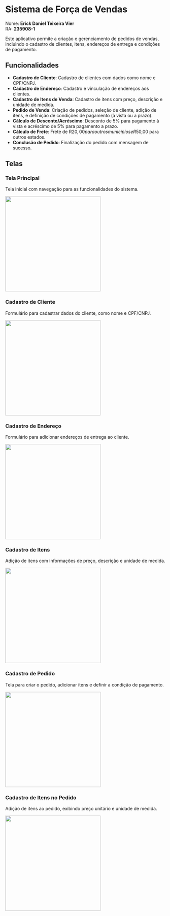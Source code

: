 # Sistema de Força de Vendas

Nome: **Erick Daniel Teixeira Vier**  
RA: **235908-1**

Este aplicativo permite a criação e gerenciamento de pedidos de vendas, incluindo o cadastro de clientes, itens, endereços de entrega e condições de pagamento.

## Funcionalidades

- **Cadastro de Cliente**: Cadastro de clientes com dados como nome e CPF/CNPJ.
- **Cadastro de Endereço**: Cadastro e vinculação de endereços aos clientes.
- **Cadastro de Itens de Venda**: Cadastro de itens com preço, descrição e unidade de medida.
- **Pedido de Venda**: Criação de pedidos, seleção de cliente, adição de itens, e definição de condições de pagamento (à vista ou a prazo).
- **Cálculo de Desconto/Acréscimo**: Desconto de 5% para pagamento à vista e acréscimo de 5% para pagamento a prazo.
- **Cálculo de Frete**: Frete de R$20,00 para outros municípios e R$50,00 para outros estados.
- **Conclusão de Pedido**: Finalização do pedido com mensagem de sucesso.

## Telas

### Tela Principal
Tela inicial com navegação para as funcionalidades do sistema.

<p align="left">
  <img src="https://github.com/ErickDaniel7/PDV-Forca-de-Vendas/blob/main/Images/TelaPrincipal.png" width="300px">
</p>

### Cadastro de Cliente
Formulário para cadastrar dados do cliente, como nome e CPF/CNPJ.

<p align="left">
  <img src="https://github.com/ErickDaniel7/PDV-Forca-de-Vendas/blob/main/Images/TelaCadastroCliente.png" width="300px">
</p>

### Cadastro de Endereço
Formulário para adicionar endereços de entrega ao cliente.

<p align="left">
  <img src="https://github.com/ErickDaniel7/PDV-Forca-de-Vendas/blob/main/Images/TelaCadastroEndereco.png" width="300px">
</p>

### Cadastro de Itens
Adição de itens com informações de preço, descrição e unidade de medida.

<p align="left">
  <img src="https://github.com/ErickDaniel7/PDV-Forca-de-Vendas/blob/main/Images/TelaCadastroItem.png" width="300px">
</p>

### Cadastro de Pedido
Tela para criar o pedido, adicionar itens e definir a condição de pagamento.

<p align="left">
  <img src="https://github.com/ErickDaniel7/PDV-Forca-de-Vendas/blob/main/Images/TelaCadastroPedido.png" width="300px">
</p>

### Cadastro de Itens no Pedido
Adição de itens ao pedido, exibindo preço unitário e unidade de medida.

<p align="left">
  <img src="https://github.com/ErickDaniel7/PDV-Forca-de-Vendas/blob/main/Images/TelaCadastroItemPedido.png" width="300px">
</p>
